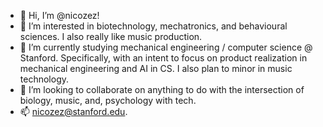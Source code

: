 - 👋 Hi, I’m @nicozez!
- 👀 I’m interested in biotechnology, mechatronics, and behavioural sciences. I also really like music production.
- 🌱 I’m currently studying mechanical engineering / computer science @ Stanford. Specifically, with an intent to focus on product realization in mechanical engineering and AI in CS. I also plan to minor in music technology.
- 💞️ I’m looking to collaborate on anything to do with the intersection of biology, music, and, psychology with tech.
- 📫 nicozez@stanford.edu. 

<!---
nicozez/nicozez is a ✨ special ✨ repository because its `README.md` (this file) appears on your GitHub profile.
You can click the Preview link to take a look at your changes.
--->
